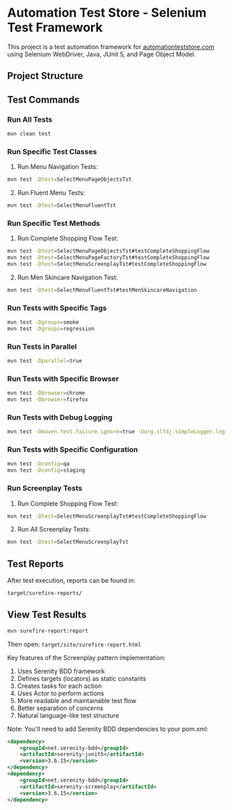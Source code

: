 # Automation Test Store - Selenium Test Framework

This project is a test automation framework for [automationteststore.com](https://automationteststore.com/) using Selenium WebDriver, Java, JUnit 5, and Page Object Model.

## Project Structure 

## Test Commands

### Run All Tests
```bash
mvn clean test
```

### Run Specific Test Classes

1. Run Menu Navigation Tests:
```bash
mvn test -Dtest=SelectMenuPageObjectsTst
```

2. Run Fluent Menu Tests:
```bash
mvn test -Dtest=SelectMenuFluentTst
```

### Run Specific Test Methods

1. Run Complete Shopping Flow Test:
```bash
mvn test -Dtest=SelectMenuPageObjectsTst#testCompleteShoppingFlow
mvn test -Dtest=SelectMenuPageFactoryTst#testCompleteShoppingFlow
mvn test -Dtest=SelectMenuScreenplayTst#testCompleteShoppingFlow
```

2. Run Men Skincare Navigation Test:
```bash
mvn test -Dtest=SelectMenuFluentTst#testMenSkincareNavigation
```

### Run Tests with Specific Tags
```bash
mvn test -Dgroups=smoke
mvn test -Dgroups=regression
```

### Run Tests in Parallel
```bash
mvn test -Dparallel=true
```

### Run Tests with Specific Browser
```bash
mvn test -Dbrowser=chrome
mvn test -Dbrowser=firefox
```

### Run Tests with Debug Logging
```bash
mvn test -Dmaven.test.failure.ignore=true -Dorg.slf4j.simpleLogger.log.org.apache.maven.cli.transfer.Slf4jMavenTransferListener=WARN
```

### Run Tests with Specific Configuration
```bash
mvn test -Dconfig=qa
mvn test -Dconfig=staging
```

### Run Screenplay Tests

1. Run Complete Shopping Flow Test:
```bash
mvn test -Dtest=SelectMenuScreenplayTst#testCompleteShoppingFlow
```

2. Run All Screenplay Tests:
```bash
mvn test -Dtest=SelectMenuScreenplayTst
```

## Test Reports
After test execution, reports can be found in:
```bash
target/surefire-reports/
```

## View Test Results
```bash
mvn surefire-report:report
```
Then open: `target/site/surefire-report.html` 

Key features of the Screenplay pattern implementation:
1. Uses Serenity BDD framework
2. Defines targets (locators) as static constants
3. Creates tasks for each action
4. Uses Actor to perform actions
5. More readable and maintainable test flow
6. Better separation of concerns
7. Natural language-like test structure

Note: You'll need to add Serenity BDD dependencies to your pom.xml:

```xml
<dependency>
    <groupId>net.serenity-bdd</groupId>
    <artifactId>serenity-junit5</artifactId>
    <version>3.6.15</version>
</dependency>
<dependency>
    <groupId>net.serenity-bdd</groupId>
    <artifactId>serenity-screenplay</artifactId>
    <version>3.6.15</version>
</dependency>
``` 